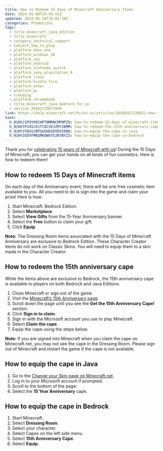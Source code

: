 ```yaml
---
title: How to Redeem 15 Days of Minecraft Anniversary Items
date: 2024-05-08T14:56:55Z
updated: 2024-05-18T19:03:10Z
categories: Promotions
tags:
  - title_minecraft_java_edition
  - title_minecraft
  - category_technical_support
  - subject_how_to_play
  - platform_xbox_one
  - platform_windows_10
  - platform_ios
  - platform_android
  - platform_nintendo_switch
  - platform_sony_playstation_4
  - platform_linux
  - platform_kindle_fire
  - platform_other
  - platform_pc
  - trending
  - platform_chromebook
  - title_minecraft_java_bedrock_for_pc
  - section_26562723671949
link: https://help.minecraft.net/hc/en-us/articles/26560321236621-How-to-Redeem-15-Days-of-Minecraft-Anniversary-Items
hash:
  h_01HXJ1P9Y09CHPTNMRNCMPNPZ9: how-to-redeem-15-days-of-minecraft-items
  h_01HXYP24SJX1TC8CVE3ZM728MM: how-to-redeem-the-15th-anniversary-cape
  h_01HY3T6G5JBPS6SHEGDVDV598D: how-to-equip-the-cape-in-java
  h_01HY3SDVFMN2MKDWGYS2N7BYZ3: how-to-equip-the-cape-in-bedrock
---
```


Thank you for [celebrating 15 years of Minecraft with us](https://www.minecraft.net/en-us/15th-anniversary)! During the 15 Days of Minecraft, you can get your hands on all kinds of fun cosmetics. Here is how to redeem them!

## How to redeem 15 Days of Minecraft items

On each day of the Anniversary event, there will be one free cosmetic item available to you. All you need to do is sign into the game and claim your prize! Here is how:

1.  Start Minecraft: Bedrock Edition.
2.  Select **Marketplace**.
3.  Select **View Gifts** from the 15-Year Anniversary banner.
4.  Select the **Free** button to claim your gift.
5.  Click **Equip**.

**Note:** The Dressing Room items associated with the 15 Days of Minecraft Anniversary are exclusive to Bedrock Edition. These Character Creator items do not work on Classic Skins. You will need to equip them to a skin made in the Character Creator.

## How to redeem the 15th anniversary cape

While the items above are exclusive to Bedrock, the 15th anniversary cape is available to players on both Bedrock and Java Editions.

1.  Close Minecraft or sign out of the game.
2.  Visit the [Minecraft’s 15th Anniversary page](https://www.minecraft.net/en-us/15th-anniversary).
3.  Scroll down the page until you see the **Get the 15th Anniversary Cape!** section.
4.  Click **Sign in to claim**.
5.  Sign in with the Microsoft account you use to play Minecraft.
6.  Select **Claim the cape**.
7.  Equip the cape using the steps below.

**Note:** If you are signed into Minecraft when you claim the cape on Minecraft.net, you may not see the cape in the Dressing Room. Please sign out of Minecraft and restart the game if the cape is not available.

## How to equip the cape in Java

1.  Go to the [Change your Skin page on Minecraft.net](https://www.minecraft.net/en-us/msaprofile/mygames/editskin).
2.  Log in to your Microsoft account if prompted.
3.  Scroll to the bottom of the page.
4.  Select the **15 Year Anniversary** cape.

## How to equip the cape in Bedrock

1.  Start Minecraft.
2.  Select **Dressing Room**.
3.  Select your character.
4.  Select Capes on the left side menu.
5.  Select **15th Anniversary Cape**.
6.  Select **Equip**.
